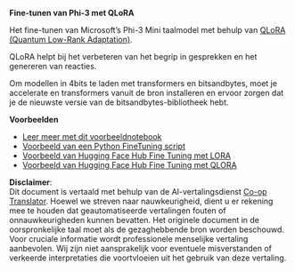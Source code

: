 <!--
CO_OP_TRANSLATOR_METADATA:
{
  "original_hash": "54b6b824568d4decb574b9e117c4f5f7",
  "translation_date": "2025-07-17T08:19:36+00:00",
  "source_file": "md/03.FineTuning/FineTuning_Qlora.md",
  "language_code": "nl"
}
-->
**Fine-tunen van Phi-3 met QLoRA**

Het fine-tunen van Microsoft’s Phi-3 Mini taalmodel met behulp van [QLoRA (Quantum Low-Rank Adaptation)](https://github.com/artidoro/qlora).

QLoRA helpt bij het verbeteren van het begrip in gesprekken en het genereren van reacties.

Om modellen in 4bits te laden met transformers en bitsandbytes, moet je accelerate en transformers vanuit de bron installeren en ervoor zorgen dat je de nieuwste versie van de bitsandbytes-bibliotheek hebt.

**Voorbeelden**
- [Leer meer met dit voorbeeldnotebook](../../../../code/03.Finetuning/Phi_3_Inference_Finetuning.ipynb)
- [Voorbeeld van een Python FineTuning script](../../../../code/03.Finetuning/FineTrainingScript.py)
- [Voorbeeld van Hugging Face Hub Fine Tuning met LORA](../../../../code/03.Finetuning/Phi-3-finetune-lora-python.ipynb)
- [Voorbeeld van Hugging Face Hub Fine Tuning met QLORA](../../../../code/03.Finetuning/Phi-3-finetune-qlora-python.ipynb)

**Disclaimer**:  
Dit document is vertaald met behulp van de AI-vertalingsdienst [Co-op Translator](https://github.com/Azure/co-op-translator). Hoewel we streven naar nauwkeurigheid, dient u er rekening mee te houden dat geautomatiseerde vertalingen fouten of onnauwkeurigheden kunnen bevatten. Het originele document in de oorspronkelijke taal moet als de gezaghebbende bron worden beschouwd. Voor cruciale informatie wordt professionele menselijke vertaling aanbevolen. Wij zijn niet aansprakelijk voor eventuele misverstanden of verkeerde interpretaties die voortvloeien uit het gebruik van deze vertaling.